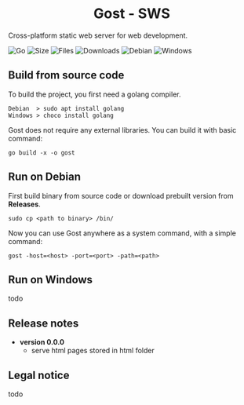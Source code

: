 <h1 align="center">Gost - SWS</h1>

Cross-platform static web server for web development. 

![Go](https://img.shields.io/badge/go-%2300ADD8.svg?style=flat&logo=go&logoColor=white)
![Size](https://img.shields.io/github/languages/code-size/s3gf4u17/gost)
![Files](https://img.shields.io/github/directory-file-count/s3gf4u17/gost)
![Downloads](https://img.shields.io/github/downloads/s3gf4u17/gost/total)
![Debian](https://img.shields.io/badge/Debian-D70A53?style=flat&logo=debian&logoColor=white)
![Windows](https://img.shields.io/badge/Windows-0078D6?style=flat&logo=windows&logoColor=white)

## Build from source code

To build the project, you first need a golang compiler.

    Debian  > sudo apt install golang
    Windows > choco install golang

Gost does not require any external libraries. You can build it with basic command:

    go build -x -o gost

## Run on Debian

First build binary from source code or download prebuilt version from **Releases**.

    sudo cp <path to binary> /bin/

Now you can use Gost anywhere as a system command, with a simple command:

    gost -host=<host> -port=<port> -path=<path>

## Run on Windows

todo

## Release notes

- **version 0.0.0**
    - serve html pages stored in html folder

## Legal notice

todo